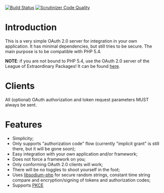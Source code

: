 [![Build Status](https://travis-ci.org/fkooman/php-oauth2-server.svg?branch=master)](https://travis-ci.org/fkooman/php-oauth2-server)
[![Scrutinizer Code Quality](https://scrutinizer-ci.com/g/fkooman/php-oauth2-server/badges/quality-score.png?b=master)](https://scrutinizer-ci.com/g/fkooman/php-oauth2-server/?branch=master)

# Introduction
This is a very simple OAuth 2.0 server for integration in your own application. 
It has minimal dependencies, but still tries to be secure. The main purpose is 
to be compatible with PHP 5.4.

**NOTE**: if you are not bound to PHP 5.4, use the OAuth 2.0 server of 
the League of Extraordinary Packages! It can be found 
[here](https://oauth2.thephpleague.com/).

# Clients

All (optional) OAuth authorization and token request parameters MUST always be
sent.

# Features

- Simplicity;
- Only supports "authorization code" flow (currently "implicit grant" is still 
  there, but it will be gone soon);
- Easy integration with your own application and/or framework;
- Does not force a framework on you;
- Only conforming OAuth 2.0 clients will work;
- There will be no toggles to shoot yourself in the foot;
- Uses [libsodium-php](https://github.com/jedisct1/libsodium-php) for secure 
  random strings, constant time string compare and encryption/signing of 
  tokens and authorization codes;
- Supports [PKCE](https://tools.ietf.org/html/rfc7636)
